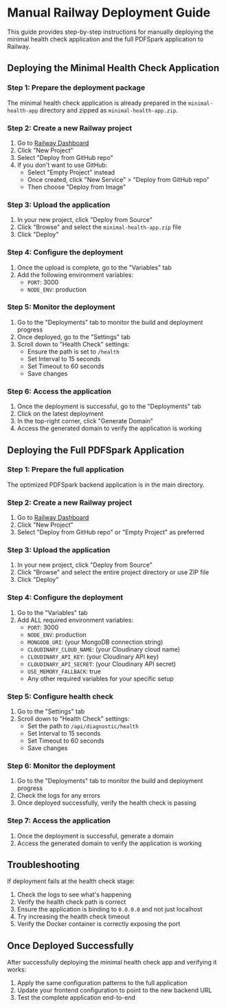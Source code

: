 # Manual Railway Deployment Guide

This guide provides step-by-step instructions for manually deploying the minimal health check application and the full PDFSpark application to Railway.

## Deploying the Minimal Health Check Application

### Step 1: Prepare the deployment package
The minimal health check application is already prepared in the `minimal-health-app` directory and zipped as `minimal-health-app.zip`.

### Step 2: Create a new Railway project
1. Go to [Railway Dashboard](https://railway.app/dashboard)
2. Click "New Project"
3. Select "Deploy from GitHub repo"
4. If you don't want to use GitHub:
   - Select "Empty Project" instead
   - Once created, click "New Service" > "Deploy from GitHub repo"
   - Then choose "Deploy from Image"

### Step 3: Upload the application
1. In your new project, click "Deploy from Source"
2. Click "Browse" and select the `minimal-health-app.zip` file
3. Click "Deploy"

### Step 4: Configure the deployment
1. Once the upload is complete, go to the "Variables" tab
2. Add the following environment variables:
   - `PORT`: 3000
   - `NODE_ENV`: production

### Step 5: Monitor the deployment
1. Go to the "Deployments" tab to monitor the build and deployment progress
2. Once deployed, go to the "Settings" tab
3. Scroll down to "Health Check" settings:
   - Ensure the path is set to `/health`
   - Set Interval to 15 seconds
   - Set Timeout to 60 seconds
   - Save changes

### Step 6: Access the application
1. Once the deployment is successful, go to the "Deployments" tab
2. Click on the latest deployment
3. In the top-right corner, click "Generate Domain"
4. Access the generated domain to verify the application is working

## Deploying the Full PDFSpark Application

### Step 1: Prepare the full application
The optimized PDFSpark backend application is in the main directory.

### Step 2: Create a new Railway project
1. Go to [Railway Dashboard](https://railway.app/dashboard)
2. Click "New Project"
3. Select "Deploy from GitHub repo" or "Empty Project" as preferred

### Step 3: Upload the application
1. In your new project, click "Deploy from Source"
2. Click "Browse" and select the entire project directory or use ZIP file
3. Click "Deploy"

### Step 4: Configure the deployment
1. Go to the "Variables" tab
2. Add ALL required environment variables:
   - `PORT`: 3000
   - `NODE_ENV`: production
   - `MONGODB_URI`: (your MongoDB connection string)
   - `CLOUDINARY_CLOUD_NAME`: (your Cloudinary cloud name)
   - `CLOUDINARY_API_KEY`: (your Cloudinary API key)
   - `CLOUDINARY_API_SECRET`: (your Cloudinary API secret)
   - `USE_MEMORY_FALLBACK`: true
   - Any other required variables for your specific setup

### Step 5: Configure health check
1. Go to the "Settings" tab
2. Scroll down to "Health Check" settings:
   - Set the path to `/api/diagnostic/health`
   - Set Interval to 15 seconds
   - Set Timeout to 60 seconds
   - Save changes

### Step 6: Monitor the deployment
1. Go to the "Deployments" tab to monitor the build and deployment progress
2. Check the logs for any errors
3. Once deployed successfully, verify the health check is passing

### Step 7: Access the application
1. Once the deployment is successful, generate a domain
2. Access the generated domain to verify the application is working

## Troubleshooting

If deployment fails at the health check stage:

1. Check the logs to see what's happening
2. Verify the health check path is correct
3. Ensure the application is binding to `0.0.0.0` and not just localhost
4. Try increasing the health check timeout
5. Verify the Docker container is correctly exposing the port

## Once Deployed Successfully

After successfully deploying the minimal health check app and verifying it works:

1. Apply the same configuration patterns to the full application
2. Update your frontend configuration to point to the new backend URL
3. Test the complete application end-to-end